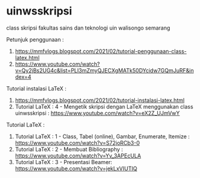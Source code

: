 # uinwsskripsi
class skripsi fakultas sains dan teknologi uin walisongo semarang

Petunjuk penggunaan : 
1. https://mmfvlogs.blogspot.com/2021/02/tutorial-penggunaan-class-latex.html
2. https://www.youtube.com/watch?v=Qy2jBs2UG4c&list=PLI3mZmyQJECXgMATk50DYcidw7GQmJuRF&index=4

Tutorial instalasi LaTeX : 
1. https://mmfvlogs.blogspot.com/2021/02/tutorial-instalasi-latex.html
2. Tutorial LaTeX : 4 - Mengetik skripsi dengan LaTeX menggunakan class uinwsskripsi : https://www.youtube.com/watch?v=eX2Z_UJmVwY

Tutorial LaTeX :
1. Tutorial LaTeX : 1 - Class, Tabel (online), Gambar, Enumerate, Itemize : https://www.youtube.com/watch?v=S72joRCb3-0
2. Tutorial LaTeX : 2 - Membuat Bibliography : https://www.youtube.com/watch?v=Yv_3APEcULA
3. Tutorial LaTeX : 3 - Presentasi Beamer: https://www.youtube.com/watch?v=jekLxVIUTIQ
